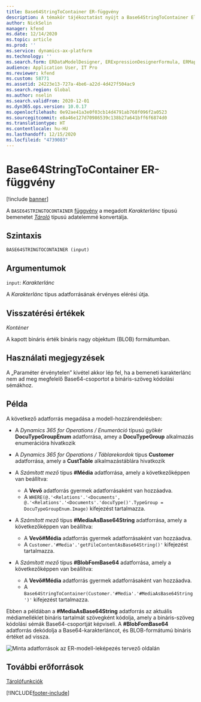 ```yaml
---
title: Base64StringToContainer ER-függvény
description: A témakör tájékoztatást nyújt a Base64StringToContainer Elektronikus jelentéskészítési (ER) függvény használatának módjáról.
author: NickSelin
manager: kfend
ms.date: 12/14/2020
ms.topic: article
ms.prod: ''
ms.service: dynamics-ax-platform
ms.technology: ''
ms.search.form: ERDataModelDesigner, ERExpressionDesignerFormula, ERMappedFormatDesigner, ERModelMappingDesigner
audience: Application User, IT Pro
ms.reviewer: kfend
ms.custom: 58771
ms.assetid: 24223e13-727a-4be6-a22d-4d427f504ac9
ms.search.region: Global
ms.author: nselin
ms.search.validFrom: 2020-12-01
ms.dyn365.ops.version: 10.0.17
ms.openlocfilehash: 0e92ae41a3e0f03cb14d4791ab768f096f2a0523
ms.sourcegitcommit: e8a46e127d70986539c138b27a641bff6f6874d0
ms.translationtype: HT
ms.contentlocale: hu-HU
ms.lasthandoff: 12/15/2020
ms.locfileid: "4739083"
---
```

# <a name="base64stringtocontainer-er-function"></a>Base64StringToContainer ER-függvény

[!include [banner](../includes/banner.md)]

A `BASE64STRINGTOCONTAINER` [függvény](er-formula-language.md#functions) a megadott *Karakterlánc* típusú bemenetet *[Tároló](er-functions-category-container.md)* típusú adatelemmé konvertálja.

## <a name="syntax"></a>Szintaxis

```vb
BASE64STRINGTOCONTAINER (input)
```

## <a name="arguments"></a>Argumentumok

`input`: *Karakterlánc*

A *Karakterlánc* típus adatforrásának érvényes elérési útja.

## <a name="return-values"></a>Visszatérési értékek

*Konténer*

A kapott bináris érték bináris nagy objektum (BLOB) formátumban.

## <a name="usage-notes"></a>Használati megjegyzések

A „Paraméter érvénytelen” kivétel akkor lép fel, ha a bemeneti karakterlánc nem ad meg megfelelő Base64-csoportot a bináris-szöveg kódolási sémákhoz.

## <a name="example"></a>Példa

A következő adatforrás megadása a modell-hozzárendelésben:

- A *Dynamics 365 for Operations / Enumeráció* típusú gyökér **DocuTypeGroupEnum** adatforrása, amey a **DocuTypeGroup** alkalmazás enumerációra hivatkozik
- A *Dynamics 365 for Operations / Táblarekordok* típus **Customer** adatforrása, amely a **CustTable** alkalmazástáblára hivatkozik
- A *Számított mező* típus **\#Média** adatforrása, amely a következőképpen van beállítva:

    - A **Vevő** adatforrás gyermek adatforrásaként van hozzáadva.
    - A `WHERE(@.'<Relations'.'<Documents', @.'<Relations'.'<Documents'.'docuType()'.TypeGroup = DocuTypeGroupEnum.Image)` kifejezést tartalmazza.

- A *Számított mező* típus **\#MediaAsBase64String** adatforrása, amely a következőképpen van beállítva:

    - A **Vevő\#Média** adatforrás gyermek adatforrásaként van hozzáadva.
    - A `Customer.'#Media'.'getFileContentAsBase64String()'` kifejezést tartalmazza.

- A *Számított mező* típus **\#BlobFomBase64** adatforrása, amely a következőképpen van beállítva:

    - A **Vevő\#Média** adatforrás gyermek adatforrásaként van hozzáadva.
    - A `Base64StringToContainer(Customer.'#Media'.'#MediaAsBase64String')'` kifejezést tartalmazza.

Ebben a példában a **\#MediaAsBase64String** adatforrás az aktuális médiamelléklet bináris tartalmát szövegként kódolja, amely a bináris-szöveg kódolási sémák Base64-csoportját képviseli. A **\#BlobFomBase64** adatforrás dekódolja a Base64-karakterláncot, és BLOB-formátumú bináris értéket ad vissza.

![Minta adatforrások az ER-modell-leképezés tervező oldalán](./media/er-functions-container-base64stringtocontainer-1.png)

## <a name="additional-resources"></a>További erőforrások

[Tárolófunkciók](er-functions-category-container.md)


[!INCLUDE[footer-include](../../../includes/footer-banner.md)]
